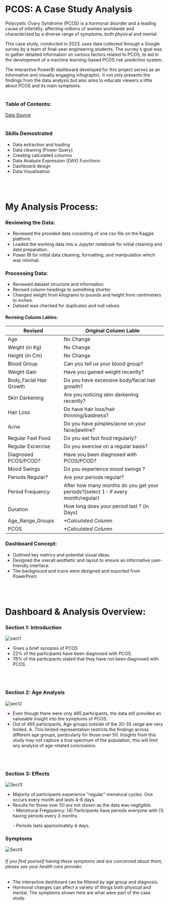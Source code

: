 # PCOS: A Case Study Analysis
Polycystic Ovary Syndrome (PCOS) is a hormonal disorder and a leading cause of infertility, affecting millions of women worldwide and characterized by a diverse range of symptoms, both physical and mental.

This case study, conducted in 2023, uses data collected through a Google survey by a team of final-year engineering students. The survey's goal was to gather detailed information on various factors related to PCOS, to aid in the development of a machine learning-based PCOS risk prediction system.

The interactive PowerBI dashboard developed for this project serves as an informative and visually engaging infographic. It not only presents the findings from the data analysis but also aims to educate viewers a little about PCOS and its main symptoms. 
 <br></br>

### Table of Contents:
[Data Source](https://www.kaggle.com/datasets/sahilkoli04/pcos2023)
<br></br>

### Skills Demostrated
<ul>
<li>Data extraction and loading</li>
<li>Data cleaning (Power Query)</li>
<li>Creating calculated columns</li>
<li>Data Analysis Expression (DAX) Functions</li>
<li>Dashboard design</li>
<li>Data Visualisation</li>
</ul>
<br></br>

# My Analysis Process:

### Reviewing the Data:
<ul>
<li>Reviewed the provided data consisting of one csv file on the Kaggle platform.</li> 
<li>Loaded the working data into a Jupyter notebook for initial cleaning and data preparation.</li>
<li>Power BI for initial data cleaning, formatting, and manipulation which was minimal.</li>
</ul>  
<p>
  
### Processing Data:
<ul>
<li>Reviewed dataset structure and information.</li>
<li>Revised column headings to something shorter.</li>
<li>Changed weight from kilograms to pounds and height from centimeters to inches.</li>
 <li>Dataset was checked for duplicates and null values.</li>
</ul>
<p></p>

#### Revising Column Lables:
| Revised | Original Column Lable |
| --- | --- |
| Age | No Change |
| Weight (in Kg)| No Change |
| Height (in Cm) | No Change |
| Blood Group | Can you tell us your blood group? |
| Weight Gain | Have you gained weight recently? |
| Body_Facial Hair Growth | Do you have excessive body/facial hair growth? |
| Skin Darkening | Are you noticing skin darkening recently? |
| Hair Loss | Do have hair loss/hair thinning/baldness? |
| Acne | Do you have pimples/acne on your face/jawline? |
| Regular Fast Food | Do you eat fast food regularly? |
| Regular Excercise | Do you exercise on a regular basis? |
| Diagnosed PCOS/PCOD? | Have you been diagnosed with PCOS/PCOD? |
| Mood Swings | Do you experience mood swings ?  |
| Periods Regular? | Are your periods regular? |
| Period Frequency | After how many months do you get your periods?(select 1- if every month/regular)  |
| Duration | How long does your period last ? (in Days) |
| Age_Range_Groups |<i> *Calculated Column</i> |
| PCOS |<i> *Calculated Column </i> |

  
### Dashboard Concept:
<ul>
<li>Outlined key metrics and potential visual ideas.
<li>Designed the overall aesthetic and layout to ensure an informative user-friendly interface.</li> 
<li>The background and icons were designed and exported from PowerPoint.</li>
</ul>
<br></br>


# Dashboard & Analysis Overview:
### Section 1: Introduction
![sect1](https://github.com/julyndav/PowerBI/blob/main/PCOS%20Case%20Study/Images/DashBrd1.png)

<ul>
<li>Gives a brief synopsis of PCOS</li>
<li>22% of the participants have been diagnosed with PCOS.</li>
<li>78% of the participants stated that they have not been diagnosed with PCOS.</li> 
</ul>
<br></br>

### Section 2: Age Analysis
![sect2](https://github.com/julyndav/PowerBI/blob/main/PCOS%20Case%20Study/Images/DashBrd2.png)

<ul>
 <li>Even though there were only 465 participants, the data still provided an valueable insight into the symptoms of PCOS.</li>
 <li>Out of 465 participants, Age groups outside of the 20-35 range are very limited. A. This limited representation restricts the findings across different age groups, particularly for those over 50. Insights from this study may not capture a true spectrum of the population, this will limit any analysis of age-related conclusions.</li>
</ul>
<br></br>

### Section 3: Effects 

![Sect3](https://github.com/julyndav/PowerBI/blob/main/PCOS%20Case%20Study/Images/DashBrd3.png)

<ul>
 <li>Majority of participants experience "regular" menstural cycles. One occurs every month and lasts 4-6 days.</li>
 <li>Results for those over 50 are not shown as the data was negligible.</li>
     - Menstrural Fregquency:  (4) Participants have periods everyone with (1) having periods every 3 months.<p>
     - Periods lasts approximately 4 days.
</ul>

### Symptoms
![Sect4](https://github.com/julyndav/PowerBI/blob/main/PCOS%20Case%20Study/Images/DashBrd4.png)<p>
###### <i>If you find yourself having these symptoms and are concerned about them, please see your health care provider.</i><p>

<ul>
 <li>The interactive dashboard can be filtered by age group and diagnosis. </li>
 <li>Hormonal changes can affect a variety of things both physical and mental.  The symptoms shown here are what were part of the case study.</li>
 
<br></br>

